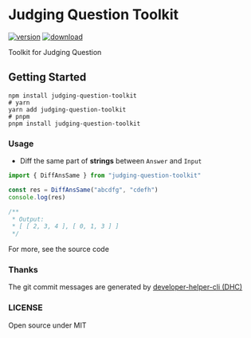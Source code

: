 # Judging Question Toolkit

[![version](https://img.shields.io/npm/v/judging-question-toolkit.svg)](https://www.npmjs.com/package/judging-question-toolkit)
[![download](https://img.shields.io/npm/dm/judging-question-toolkit.svg)](https://www.npmjs.com/package/judging-question-toolkit)

Toolkit for Judging Question

## Getting Started

```shell
npm install judging-question-toolkit
# yarn
yarn add judging-question-toolkit
# pnpm
pnpm install judging-question-toolkit
```

### Usage

- Diff the same part of **strings** between `Answer` and `Input`

```typescript
import { DiffAnsSame } from "judging-question-toolkit"

const res = DiffAnsSame("abcdfg", "cdefh")
console.log(res)

/**
 * Output:
 * [ [ 2, 3, 4 ], [ 0, 1, 3 ] ]
 */
```

For more, see the source code

### Thanks

The git commit messages are generated by [developer-helper-cli (DHC)](https://github.com/HerbertHe/developer-helper-cli)

### LICENSE

Open source under MIT
